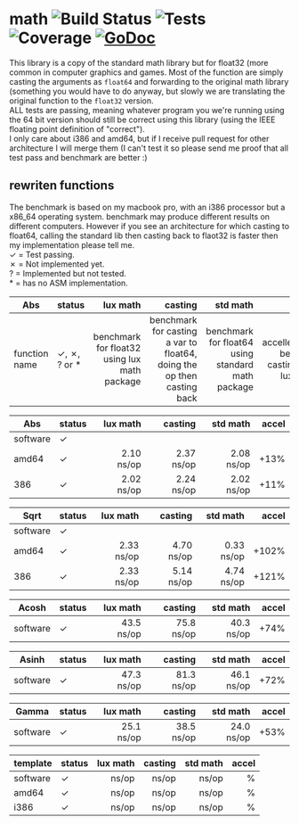 # math ![Build Status](http://jenkins.hydroflame.net/job/math/lastBuild/artifact/status.svg) ![Tests](http://jenkins.hydroflame.net/job/math/lastBuild/artifact/tests.svg) ![Coverage](http://jenkins.hydroflame.net/job/math/lastBuild/artifact/coverage.svg) [![GoDoc](https://img.shields.io/badge/godoc-reference-blue.svg?style=flat-square)](https://godoc.org/github.com/luxengine/math)  
This library is a copy of the standard math library but for float32 (more common in computer graphics and games. Most of the function are simply casting the arguments as `float64` and forwarding to the original math library (something you would have to do anyway, but slowly we are translating the original function to the `float32` version.  
ALL tests are passing, meaning whatever program you we're running using the 64 bit version should still be correct using this library (using the IEEE floating point definition of "correct").  
I only care about i386 and amd64, but if I receive pull request for other architecture I will merge them (I can't test it so please send me proof that all test pass and benchmark are better :)

## rewriten functions
The benchmark is based on my macbook pro, with an i386 processor but a x86_64 operating system. benchmark may produce different results on different computers. However if you see an architecture for which casting to float64, calling the standard lib then casting back to flaot32 is faster then my implementation please tell me.  
✓ = Test passing.  
✗ = Not implemented yet.  
? = Implemented but not tested.  
\* = has no ASM implementation.


|Abs|status|lux math|casting|std math|accel|  
|---|---|---:|---:|---:|---:|  
|function name|✓, ✗, ? or \* |benchmark for float32 using lux math package|benchmark for casting a var to float64, doing the op then casting back|benchmark for float64 using standard math package|accelleration between casting and lux math|

|Abs|status|lux math|casting|std math|accel|  
|---|---|---:|---:|---:|---:|
|software|✓|||||
|amd64|✓|2.10 ns/op|2.37 ns/op|2.08 ns/op|+13%|
|386|✓|2.02 ns/op|2.24 ns/op|2.02 ns/op|+11%|

|Sqrt|status|lux math|casting|std math|accel|
|---|---|---:|---:|---:|---:|
|software|✓|||||
|amd64|✓|2.33 ns/op|4.70 ns/op|0.33 ns/op|+102%|
|386|✓|2.33 ns/op|5.14 ns/op|4.74 ns/op|+121%|

|Acosh|status|lux math|casting|std math|accel|  
|---|---|---:|---:|---:|---:|  
|software|✓|43.5 ns/op|75.8 ns/op|40.3 ns/op|+74%|

|Asinh|status|lux math|casting|std math|accel|  
|---|---|---:|---:|---:|---:|  
|software|✓|47.3 ns/op|81.3 ns/op|46.1 ns/op|+72%|

|Gamma|status|lux math|casting|std math|accel|  
|---|---|---:|---:|---:|---:|  
|software|✓|25.1 ns/op|38.5 ns/op|24.0 ns/op|+53%|


|template|status|lux math|casting|std math|accel|  
|---|---|---:|---:|---:|---:|  
|software|✓| ns/op| ns/op| ns/op|%|
|amd64|✓| ns/op| ns/op| ns/op|%|
|i386|✓| ns/op| ns/op| ns/op|%|


